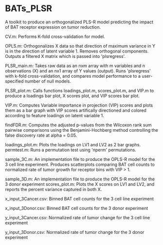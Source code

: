 # BATs_PLSR
A toolkit to produce an orthogonalized PLS-R model predicting the impact of BAT receptor expression on tumor reduction.

CV.m: Performs K-fold cross-validation for model.

OPLS.m: Orthogonalizes X data so that direction of maximum variance in Y is in the direction of latent variable 1. Removes orthogonal components. Outputs a filtered X matrix which is passed into 'plsregress'.

PLSR_main.m: Takes raw data as an nxm array with m variables and n observations (X) and an nx1 array of Y values (output). Runs 'plsregress' with  k-fold cross-validation, and compares model performance to a user-specified number of null models.

PLSR_plot.m: Calls functions loadings_plot.m, scores_plot.m, and VIP.m to produce a loadings bar plot, X scores plot, and VIP scores bar plot.

VIP.m: Computes Variable importance in projection (VIP) scores and plots them as a bar graph with VIP scores artifically directioned and colored according to feature loadings on latent variable 1.

findFDR.m: Computes the adjusted p-values from the Wilcoxon rank sum pairwise comparisons using the Benjamini-Hochberg method controlling the false discovery rate at alpha = 0.05.

loadings_plot.m: Plots the loadings on LV1 and LV2 as 2 bar graphs.
permtest.m: Runs a permutation test using 'nperm' permutations.

sample_3C.m: An implementation file to produce the OPLS-R model for the 3 cell line experiment. Produces scatterplots comparing BAT cell counts to normalized rate of tumor growth for receptor bins with VIP > 1.

sample_3D.m: An implementation file to produce the OPLS-R model for the 3 donor experiment
scores_plot.m: Plots the X scores on LV1 and LV2, and reports the percent variance captured in both X.

x_input_3Cancer.csv: Binned BAT cell counts for the 3 cell line experiment

x_input_3Donor.csv: Binned BAT cell counts for the 3 donor experiment

y_input_3Cancer.csv: Normalized rate of tumor change for the 3 cell line experiment

y_input_3Donor.csv: Normalized rate of tumor change for the 3 donor experiment
